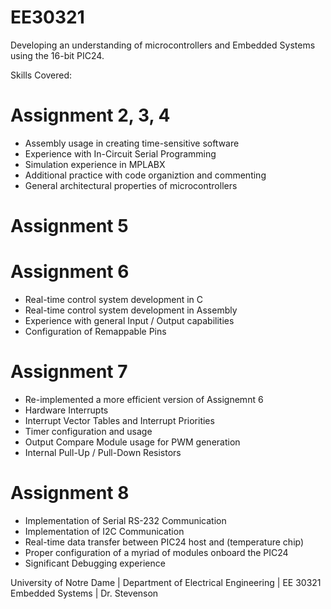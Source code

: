 # EE30321
Developing an understanding of microcontrollers and Embedded Systems using the 16-bit PIC24.

Skills Covered:

# Assignment 2, 3, 4

- Assembly usage in creating time-sensitive software
- Experience with In-Circuit Serial Programming
- Simulation experience in MPLABX
- Additional practice with code organiztion and commenting
- General architectural properties of microcontrollers

# Assignment 5

# Assignment 6

- Real-time control system development in C
- Real-time control system development in Assembly
- Experience with general Input / Output capabilities
- Configuration of Remappable Pins

# Assignment 7

- Re-implemented a more efficient version of Assignemnt 6
- Hardware Interrupts
- Interrupt Vector Tables and Interrupt Priorities
- Timer configuration and usage
- Output Compare Module usage for PWM generation
- Internal Pull-Up / Pull-Down Resistors

# Assignment 8

- Implementation of Serial RS-232 Communication
- Implementation of I2C Communication
- Real-time data transfer between PIC24 host and (temperature chip)
- Proper configuration of a myriad of modules onboard the PIC24
- Significant Debugging experience





University of Notre Dame   |   Department of Electrical Engineering   |   EE 30321 Embedded Systems   |   Dr. Stevenson
